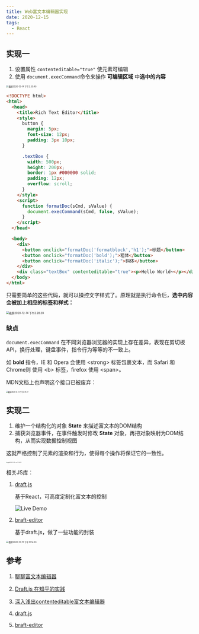 ```yaml
---
title: Web富文本编辑器实现
date: 2020-12-15
tags: 
  - React
---
```


## 实现一

1. 设置属性 `contenteditable="true"` 使元素可编辑
2. 使用 `document.execCommand`命令来操作 **可编辑区域** 中**选中的内容**

 <img src="https://tva1.sinaimg.cn/large/0081Kckwly1glnd3j942mj30vu0est9a.jpg" alt="截屏2020-12-14 下午2.20.40" style="zoom:40%;" />

```html
<!DOCTYPE html>
<html>
  <head>
    <title>Rich Text Editor</title>
    <style>
      button {
        margin: 5px;
        font-size: 12px;
        padding: 3px 10px;
      }

      .textBox {
        width: 500px;
        height: 200px;
        border: 1px #000000 solid;
        padding: 12px;
        overflow: scroll;
      }
    </style>
    <script>
      function formatDoc(sCmd, sValue) {
        document.execCommand(sCmd, false, sValue);
      }
    </script>
  </head>

  <body>
    <div>
      <button onclick="formatDoc('formatblock','h1');">标题</button>
      <button onclick="formatDoc('bold');">粗体</button>
      <button onclick="formatDoc('italic');">斜体</button>
    </div>
    <div class="textBox" contenteditable="true"><p>Hello World~</p></div>
  </body>
</html>
```

只需要简单的这些代码，就可以操控文字样式了。原理就是执行命令后，**选中内容会被加上相应的标签和样式：**

 <img src="https://tva1.sinaimg.cn/large/0081Kckwly1glndbsqw2bj30no08gq41.jpg" alt="截屏2020-12-14 下午2.28.39" style="zoom:50%;" />



### 缺点

`document.execCommand` 在不同浏览器浏览器的实现上存在差异，表现在剪切板API，换行处理，键盘事件，指令行为等等的不一致上。

如 **bold** 指令，IE 和 Opera 会使用 \<strong> 标签包裹文本，而 Safari 和 Chrome则 使用 \<b> 标签，firefox 使用 \<span>。

MDN文档上也声明这个接口已被废弃：

 <img src="https://tva1.sinaimg.cn/large/0081Kckwly1glndeokbgdj31li0fywhx.jpg" alt="截屏2020-12-14 下午2.31.27" style="zoom:30%;" />



## 实现二

1. 维护一个结构化的对象 **State** 来描述富文本的DOM结构
2. 捕获浏览器事件，在事件触发时修改 **State** 对象，再把对象映射为DOM结构，从而实现数据控制视图

这就严格控制了元素的渲染和行为，使得每个操作将保证它的一致性。

 <img src="https://tva1.sinaimg.cn/large/0081Kckwly1gloervp1h3j314a0mqn6y.jpg" alt="截屏2020-12-15 下午12.04.14" style="zoom:20%;" />



相关JS库：

1. [draft.js](https://github.com/facebook/draft-js) 

   基于React，可高度定制化富文本的控制

    ![Live Demo](https://camo.githubusercontent.com/50551c59fb8c39c6c28f96a742753998c859aacb75f6b1242a69bf12cf900bc4/68747470733a2f2f6d656469612e67697068792e636f6d2f6d656469612f5848556a6178454c7063313153695253714e2f67697068792e676966)

   

2. [braft-editor](https://github.com/margox/braft-editor)

   基于draft.js，做了一些功能的封装

 <img src="https://tva1.sinaimg.cn/large/0081Kckwly1glof229li0j319g0s6jst.jpg" alt="截屏2020-12-15 下午12.14.03" style="zoom:40%;" />



## 参考

1. [聊聊富文本编辑器](https://minsky.me/%E8%81%8A%E8%81%8A%E5%AF%8C%E6%96%87%E6%9C%AC%E7%BC%96%E8%BE%91%E5%99%A8/#document-execCommand)

2. [Draft.js 在知乎的实践](https://zhuanlan.zhihu.com/p/24951621)

3. [深入浅出contenteditable富文本编辑器](https://zhuanlan.zhihu.com/p/37051858?edition=yidianzixun&utm_source=yidianzixun&yidian_docid=0J5z1tQQ)
4. [draft.js](https://draftjs.org/docs/getting-started/)

4. [braft-editor](https://github.com/margox/braft-editor)


